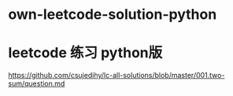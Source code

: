 # own-leetcode-solution-python
# leetcode 练习 python版

https://github.com/csujedihy/lc-all-solutions/blob/master/001.two-sum/question.md
